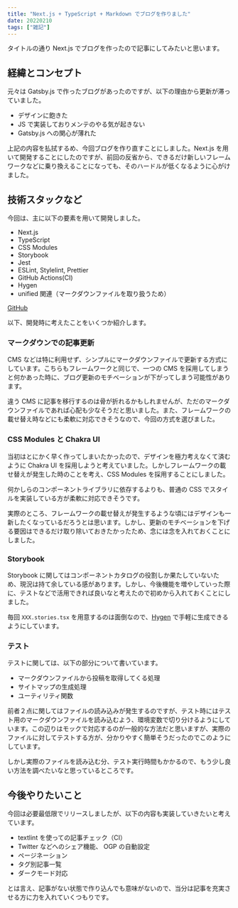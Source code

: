 ```yaml
---
title: "Next.js + TypeScript + Markdown でブログを作りました"
date: 20220210
tags: ["雑記"]
---
```

タイトルの通り Next.js でブログを作ったので記事にしてみたいと思います。

## 経緯とコンセプト
元々は Gatsby.js で作ったブログがあったのですが、以下の理由から更新が滞っていました。

- デザインに飽きた
- JS で実装しておりメンテのやる気が起きない
- Gatsby.js への関心が薄れた

上記の内容を払拭するめ、今回ブログを作り直すことにしました。Next.js を用いて開発することにしたのですが、前回の反省から、できるだけ新しいフレームワークなどに乗り換えることになっても、そのハードルが低くなるように心がけました。

## 技術スタックなど
今回は、主に以下の要素を用いて開発しました。

- Next.js
- TypeScript
- CSS Modules
- Storybook
- Jest
- ESLint, Stylelint, Prettier
- GitHub Actions(CI)
- Hygen
- unified 関連（マークダウンファイルを取り扱うため）

[GitHub](https://github.com/hirokifj/blog)

以下、開発時に考えたことをいくつか紹介します。

### マークダウンでの記事更新
CMS などは特に利用せず、シンプルにマークダウンファイルで更新する方式にしています。こちらもフレームワークと同じで、一つの CMS を採用してしまうと何かあった時に、ブログ更新のモチベーションが下がってしまう可能性があります。

違う CMS に記事を移行するのは骨が折れるかもしれませんが、ただのマークダウンファイルであれば心配も少なそうだと思いました。また、フレームワークの載せ替え時などにも柔軟に対応できそうなので、今回の方式を選びました。

### CSS Modules と Chakra UI
当初はとにかく早く作ってしまいたかったので、デザインを極力考えなくて済むように Chakra UI を採用しようと考えていました。しかしフレームワークの載せ替えが発生した時のことを考え、CSS Modules を採用することにしました。

何かしらのコンポーネントライブラリに依存するよりも、普通の CSS でスタイルを実装している方が柔軟に対応できそうです。

実際のところ、フレームワークの載せ替えが発生するような頃にはデザインも一新したくなっているだろうとは思います。しかし、更新のモチベーションを下げる要因はできるだけ取り除いておきたかったため、念には念を入れておくことにしました。

### Storybook
Storybook に関してはコンポーネントカタログの役割しか果たしていないため、現況は持て余している感があります。しかし、今後機能を増やしていった際に、テストなどで活用できれば良いなと考えたので初めから入れておくことにしました。

毎回 `XXX.stories.tsx` を用意するのは面倒なので、[Hygen](https://www.hygen.io/) で手軽に生成できるようにしています。

### テスト
テストに関しては、以下の部分について書いています。

- マークダウンファイルから投稿を取得してくる処理
- サイトマップの生成処理
- ユーティリティ関数

前者２点に関してはファイルの読み込みが発生するのですが、テスト時にはテスト用のマークダウンファイルを読み込むよう、環境変数で切り分けるようにしています。この辺りはモックで対応するのが一般的な方法だと思いますが、実際のファイルに対してテストする方が、分かりやすく簡単そうだったのでこのようにしています。

しかし実際のファイルを読み込む分、テスト実行時間もかかるので、もう少し良い方法を調べたいなと思っているところです。

## 今後やりたいこと
今回は必要最低限でリリースしましたが、以下の内容も実装していきたいと考えています。

- textlint を使っての記事チェック（CI）
- Twitter などへのシェア機能、 OGP の自動設定
- ページネーション
- タグ別記事一覧
- ダークモード対応

とは言え、記事がない状態で作り込んでも意味がないので、当分は記事を充実させる方に力を入れていくつもりです。
